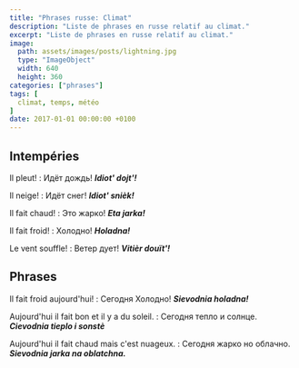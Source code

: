 ```yaml
---
title: "Phrases russe: Climat"
description: "Liste de phrases en russe relatif au climat."
excerpt: "Liste de phrases en russe relatif au climat."
image:
  path: assets/images/posts/lightning.jpg
  type: "ImageObject"
  width: 640
  height: 360
categories: ["phrases"]
tags: [
  climat, temps, météo
]
date: 2017-01-01 00:00:00 +0100
---
```


## Intempéries

Il pleut!
: Идёт дождь!
*__Idiot' dojt'!__*

Il neige!
: Идёт снег!
*__Idiot' snièk!__*

Il fait chaud!
: Это жарко!
*__Eta jarka!__*

Il fait froid!
: Холодно!
*__Holadna!__*

Le vent souffle!
: Ветер дует!
*__Vitièr douït'!__*


## Phrases

Il fait froid aujourd'hui!
: Сегодня Холодно!
*__Sievodnia holadna!__*

Aujourd'hui il fait bon et il y a du soleil.
: Сегодня тепло и солнце.
*__Cievodnia tieplo i sonstè__*

Aujourd'hui il fait chaud mais c'est nuageux.
: Сегодня жарко но облачно.
*__Sievodnia jarka na oblatchna.__*
